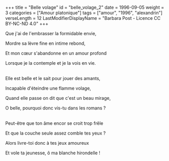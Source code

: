 +++
title = "Belle volage"
id = "belle_volage_2"
date = 1996-09-05
weight = 3
categories = ["Amour platonique"]
tags = ["amour", "1996", "alexandrin"]
verseLength = 12
LastModifierDisplayName = "Barbara Post - Licence CC BY-NC-ND 4.0"
+++

Que j'ai de l'embrasser la formidable envie,

Mordre sa lèvre fine en intime rebond,

Et mon cœur s'abandonne en un amour profond

Lorsque je la contemple et je la vois en vie.

 \
Elle est belle et le sait pour jouer des amants,

Incapable d'éteindre une flamme volage,

Quand elle passe on dit que c'est un beau mirage,

O belle, pourquoi donc vis-tu dans les romans ?

 \
Peut-être que ton âme encor se croit trop frêle

Et que la couche seule assez comble tes yeux ?

Alors livre-toi donc à tes jeux amoureux

Et vole ta jeunesse, ô ma blanche hirondelle !
